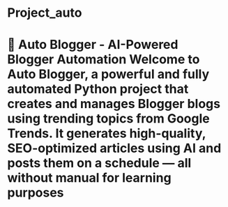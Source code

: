 # Project_auto
# 🤖 Auto Blogger - AI-Powered Blogger Automation  Welcome to **Auto Blogger**, a powerful and fully automated Python project that creates and manages Blogger blogs using trending topics from Google Trends. It generates high-quality, SEO-optimized articles using AI and posts them on a schedule — all without manual  for learning purposes 
